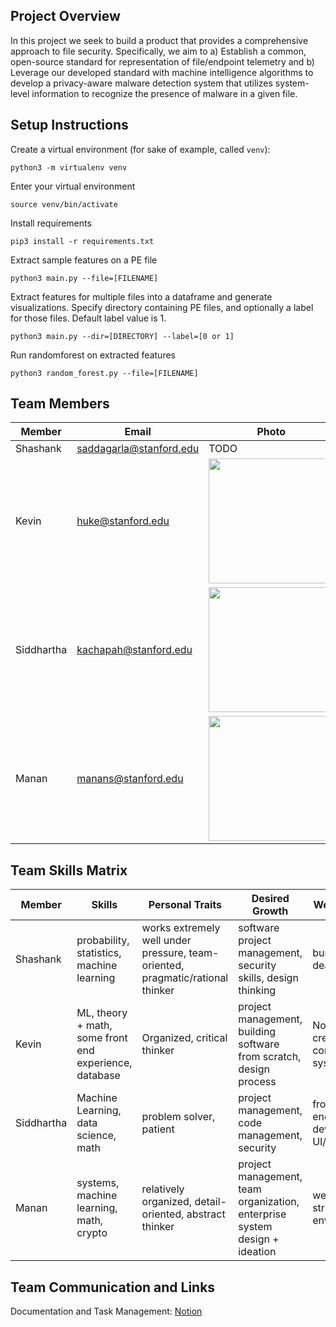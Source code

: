 ## Project Overview

In this project we seek to build a product that provides a comprehensive approach to file security.  Specifically, we aim to a) Establish a common, open-source standard for representation of file/endpoint telemetry and b) Leverage our developed standard with machine intelligence algorithms to develop a privacy-aware malware detection system that utilizes system-level information to recognize the presence of malware in a given file.

## Setup Instructions

Create a virtual environment (for sake of example, called `venv`):
```
python3 -m virtualenv venv
```
Enter your virtual environment
```
source venv/bin/activate
```
Install requirements
```
pip3 install -r requirements.txt
```
Extract sample features on a PE file
```
python3 main.py --file=[FILENAME]
```

Extract features for multiple files into a dataframe and generate visualizations.  Specify directory containing PE files, and optionally a label for those files.  Default label value is 1.
```
python3 main.py --dir=[DIRECTORY] --label=[0 or 1]
```

Run randomforest on extracted features
```
python3 random_forest.py --file=[FILENAME]
```


## Team Members
 
Member | Email | Photo
--- | --- | ---
Shashank | saddagarla@stanford.edu | TODO
Kevin | huke@stanford.edu | <img src="https://github.com/cs210/vmware/blob/master/photos/kevin.JPG?raw=false" width=200>
Siddhartha | kachapah@stanford.edu | <img src="https://github.com/cs210/vmware/blob/master/photos/siddhartha3.jpg?raw=false" width=200>
Manan | manans@stanford.edu | <img src="https://github.com/cs210/vmware/blob/master/photos/manan.jpeg?raw=false" width=200>
 
## Team Skills Matrix
 
Member | Skills | Personal Traits | Desired Growth | Weaknesses
--- | --- | --- | --- | ---
Shashank | probability, statistics, machine learning | works extremely well under pressure, team-oriented, pragmatic/rational thinker | software project management, security skills, design thinking | bureaucracy, deadlines
Kevin | ML, theory + math, some front end experience, database | Organized, critical thinker | project management, building software from scratch, design process | Not very creative, computer systems
Siddhartha | Machine Learning, data science, math | problem solver, patient  | project management, code management, security | front end,web development, UI/UX
Manan | systems, machine learning, math, crypto | relatively organized, detail-oriented, abstract thinker | project management, team organization, enterprise system design + ideation | webdev, very structured environments

## Team Communication and Links

Documentation and Task Management: [Notion](https://www.notion.so/728d3fa25cd349bdbf0f3b30e6f20b36?v=1637bfece18c4260949885b5902fee8a)

